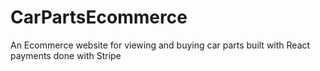 # CarPartsEcommerce
An Ecommerce website for viewing and buying car parts built with React payments done with Stripe
